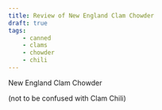 ```yaml
---
title: Review of New England Clam Chowder
draft: true
tags:
    - canned
    - clams
    - chowder
    - chili
---
```


New England Clam Chowder

(not to be confused with Clam Chili)
